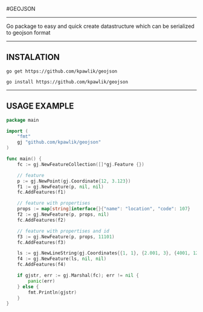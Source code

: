 #GEOJSON
***

Go package to easy and quick create datastructure which can be serialized to geojson format

***

## INSTALATION


`go get https://github.com/kpawlik/geojson`

`go install https://github.com/kpawlik/geojson`

***

## USAGE EXAMPLE

```go
package main

import (
    "fmt"
    gj "github.com/kpawlik/geojson"
)

func main() {
    fc := gj.NewFeatureCollection([]*gj.Feature {})

    // feature
    p := gj.NewPoint(gj.Coordinate{12, 3.123})
    f1 := gj.NewFeature(p, nil, nil)
    fc.AddFeatures(f1)

    // feature with propertises
    props := map[string]interface{}{"name": "location", "code": 107}
    f2 := gj.NewFeature(p, props, nil)
    fc.AddFeatures(f2)

    // feature with propertises and id
    f3 := gj.NewFeature(p, props, 11101)
    fc.AddFeatures(f3)

    ls := gj.NewLineString(gj.Coordinates{{1, 1}, {2.001, 3}, {4001, 1223}})
    f4 := gj.NewFeature(ls, nil, nil)
    fc.AddFeatures(f4)

    if gjstr, err := gj.Marshal(fc); err != nil {
        panic(err)
    } else {
        fmt.Println(gjstr)
    }
}
```
